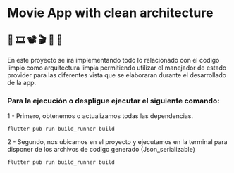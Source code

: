 # Movie App with clean architecture
## 🎦 🎞️ 📽️ 🎬 🍿 👀

En este proyecto se ira implementando todo lo relacionado con el codigo limpio como arquitectura limpia permitiendo utilizar el manejador de estado provider para las diferentes vista que se elaboraran durante el desarrollado de la app.

### Para la ejecución o despligue ejecutar el siguiente comando:


1 - Primero, obtenemos o actualizamos todas las dependencias.

```
flutter pub run build_runner build
```
2 - Segundo, nos ubicamos en el proyecto y ejecutamos en la terminal para disponer de los archivos de codigo generado (Json_serializable) 

```
flutter pub run build_runner build
```
